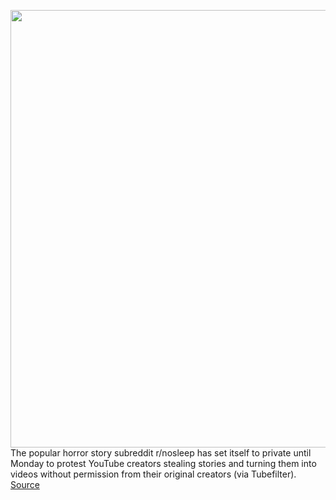 <img src='https://cdn.vox-cdn.com/thumbor/P6DgLxY31hNEEezB52gSMZEyQEE=/0x0:2040x1360/1200x800/filters:focal(857x517:1183x843)/cdn.vox-cdn.com/uploads/chorus_image/image/66394447/acastro_180413_1777_reddit_0002.0.jpg' width='700px' /><br/>
The popular horror story subreddit r/nosleep has set itself to private until Monday to protest YouTube creators stealing stories and turning them into videos without permission from their original creators (via Tubefilter).
<a href='https://www.theverge.com/2020/2/27/21156447/reddit-subreddit-nosleep-horror-story-protest-youtubers-stealing-stories'> Source <a/>